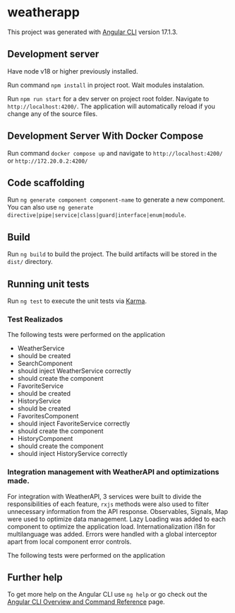 # weatherapp

This project was generated with [Angular CLI](https://github.com/angular/angular-cli) version 17.1.3.

## Development server

Have node v18 or higher previously installed.

Run command `npm install` in project root. Wait modules instalation.

Run `npm run start` for a dev server on project root folder. Navigate to `http://localhost:4200/`. The application will automatically reload if you change any of the source files.

## Development Server With Docker Compose

Run command `docker compose up` and navigate to `http://localhost:4200/` or `http://172.20.0.2:4200/`

## Code scaffolding

Run `ng generate component component-name` to generate a new component. You can also use `ng generate directive|pipe|service|class|guard|interface|enum|module`.

## Build

Run `ng build` to build the project. The build artifacts will be stored in the `dist/` directory.

## Running unit tests

Run `ng test` to execute the unit tests via [Karma](https://karma-runner.github.io).

### Test Realizados

The following tests were performed on the application

- WeatherService
- should be created
- SearchComponent
- should inject WeatherService correctly
- should create the component
- FavoriteService
- should be created
- HistoryService
- should be created
- FavoritesComponent
- should inject FavoriteService correctly
- should create the component
- HistoryComponent
- should create the component
- should inject HistoryService correctly

### Integration management with WeatherAPI and optimizations made.

For integration with WeatherAPI, 3 services were built to divide the responsibilities of each feature, `rxjs` methods were also used to filter unnecessary information from the API response. Observables, Signals, Map were used to optimize data management. Lazy Loading was added to each component to optimize the application load. Internationalization i18n for multilanguage was added. Errors were handled with a global interceptor apart from local component error controls.

The following tests were performed on the application

## Further help

To get more help on the Angular CLI use `ng help` or go check out the [Angular CLI Overview and Command Reference](https://angular.io/cli) page.
